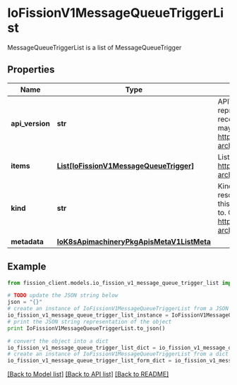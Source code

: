 # IoFissionV1MessageQueueTriggerList

MessageQueueTriggerList is a list of MessageQueueTrigger

## Properties

Name | Type | Description | Notes
------------ | ------------- | ------------- | -------------
**api_version** | **str** | APIVersion defines the versioned schema of this representation of an object. Servers should convert recognized schemas to the latest internal value, and may reject unrecognized values. More info: https://git.k8s.io/community/contributors/devel/sig-architecture/api-conventions.md#resources | [optional] 
**items** | [**List[IoFissionV1MessageQueueTrigger]**](IoFissionV1MessageQueueTrigger.md) | List of messagequeuetriggers. More info: https://git.k8s.io/community/contributors/devel/sig-architecture/api-conventions.md | 
**kind** | **str** | Kind is a string value representing the REST resource this object represents. Servers may infer this from the endpoint the client submits requests to. Cannot be updated. In CamelCase. More info: https://git.k8s.io/community/contributors/devel/sig-architecture/api-conventions.md#types-kinds | [optional] 
**metadata** | [**IoK8sApimachineryPkgApisMetaV1ListMeta**](IoK8sApimachineryPkgApisMetaV1ListMeta.md) |  | [optional] 

## Example

```python
from fission_client.models.io_fission_v1_message_queue_trigger_list import IoFissionV1MessageQueueTriggerList

# TODO update the JSON string below
json = "{}"
# create an instance of IoFissionV1MessageQueueTriggerList from a JSON string
io_fission_v1_message_queue_trigger_list_instance = IoFissionV1MessageQueueTriggerList.from_json(json)
# print the JSON string representation of the object
print IoFissionV1MessageQueueTriggerList.to_json()

# convert the object into a dict
io_fission_v1_message_queue_trigger_list_dict = io_fission_v1_message_queue_trigger_list_instance.to_dict()
# create an instance of IoFissionV1MessageQueueTriggerList from a dict
io_fission_v1_message_queue_trigger_list_form_dict = io_fission_v1_message_queue_trigger_list.from_dict(io_fission_v1_message_queue_trigger_list_dict)
```
[[Back to Model list]](../README.md#documentation-for-models) [[Back to API list]](../README.md#documentation-for-api-endpoints) [[Back to README]](../README.md)



